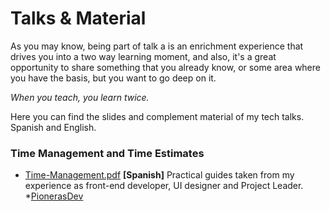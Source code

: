 # Talks & Material
As you may know, being part of talk a is an enrichment experience that drives you into a two way learning moment, and also, it's a great opportunity to share something that you already know, or some area where you have the basis, but you want to go deep on it. 

*When you teach, you learn twice.*

Here you can find the slides and complement material of my tech talks. 
Spanish and English.


### Time Management and Time Estimates

- [Time-Management.pdf](https://URL.pdf) **[Spanish]** Practical guides taken from my experience as front-end developer, UI designer and Project Leader. *[PionerasDev](http://pionerasdev.co/) 
